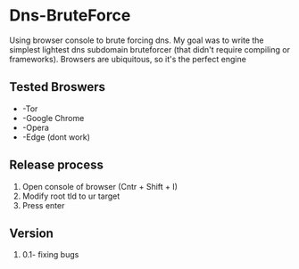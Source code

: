 # Dns-BruteForce
Using browser console to brute forcing dns.
My goal was to write the simplest lightest dns subdomain bruteforcer (that didn't require compiling or frameworks).
Browsers are ubiquitous, so it's the perfect engine

## Tested Broswers
* -Tor
* -Google Chrome
* -Opera
* -Edge (dont work)

## Release process
1. Open console of browser (Cntr + Shift + I)
1. Modify root tld to ur target
1. Press enter
## Version
1. 0.1- fixing bugs
